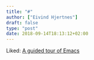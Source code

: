 ```yaml
---
title: "#"
author: ["Eivind Hjertnes"]
draft: false
type: "post"
date: 2018-09-14T18:13:12+02:00
---
```


Liked: [A guided tour of
Emacs](https://www.gnu.org/software/emacs/tour/)
